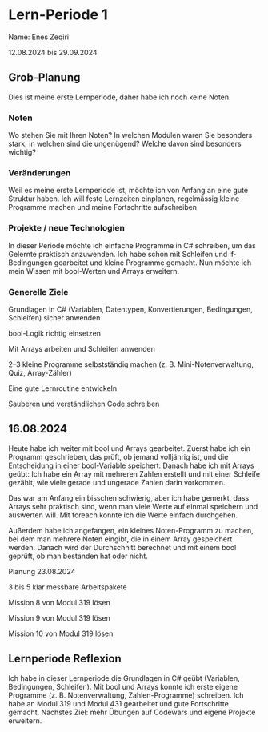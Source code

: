 # Lern-Periode 1
Name: Enes Zeqiri

12.08.2024 bis 29.09.2024

## Grob-Planung
Dies ist meine erste Lernperiode, daher habe ich noch keine Noten. 
### Noten
Wo stehen Sie mit Ihren Noten? In welchen Modulen waren Sie besonders stark; in welchen sind die ungenügend? Welche davon sind besonders wichtig?

### Veränderungen
Weil es meine erste Lernperiode ist, möchte ich von Anfang an eine gute Struktur haben. Ich will feste Lernzeiten einplanen, regelmässig kleine Programme machen und meine Fortschritte aufschreiben

### Projekte / neue Technologien
In dieser Periode möchte ich einfache Programme in C# schreiben, um das Gelernte praktisch anzuwenden. Ich habe schon mit Schleifen und if-Bedingungen gearbeitet und kleine Programme gemacht. Nun möchte ich mein Wissen mit bool-Werten und Arrays erweitern.

### Generelle Ziele
Grundlagen in C# (Variablen, Datentypen, Konvertierungen, Bedingungen, Schleifen) sicher anwenden

bool-Logik richtig einsetzen

Mit Arrays arbeiten und Schleifen anwenden

2–3 kleine Programme selbstständig machen (z. B. Mini-Notenverwaltung, Quiz, Array-Zähler)

Eine gute Lernroutine entwickeln

Sauberen und verständlichen Code schreiben


## 16.08.2024



Heute habe ich weiter mit bool und Arrays gearbeitet. Zuerst habe ich ein Programm geschrieben, das prüft, ob jemand volljährig ist, und die Entscheidung in einer bool-Variable speichert. Danach habe ich mit Arrays geübt: Ich habe ein Array mit mehreren Zahlen erstellt und mit einer Schleife gezählt, wie viele gerade und ungerade Zahlen darin vorkommen.

Das war am Anfang ein bisschen schwierig, aber ich habe gemerkt, dass Arrays sehr praktisch sind, wenn man viele Werte auf einmal speichern und auswerten will. Mit foreach konnte ich die Werte einfach durchgehen.

Außerdem habe ich angefangen, ein kleines Noten-Programm zu machen, bei dem man mehrere Noten eingibt, die in einem Array gespeichert werden. Danach wird der Durchschnitt berechnet und mit einem bool geprüft, ob man bestanden hat oder nicht.

Planung 23.08.2024

3 bis 5 klar messbare Arbeitspakete

Mission 8 von Modul 319 lösen

Mission 9 von Modul 319 lösen

Mission 10 von Modul 319 lösen



## Lernperiode Reflexion
Ich habe in dieser Lernperiode die Grundlagen in C# geübt (Variablen, Bedingungen, Schleifen). Mit bool und Arrays konnte ich erste eigene Programme (z. B. Notenverwaltung, Zahlen-Programme) schreiben. Ich habe an Modul 319 und Modul 431 gearbeitet und gute Fortschritte gemacht. Nächstes Ziel: mehr Übungen auf Codewars und eigene Projekte erweitern.
